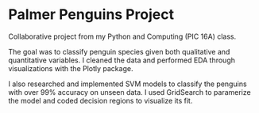 # Palmer Penguins Project
Collaborative project from my Python and Computing (PIC 16A) class. 

The goal was to classify penguin species given both qualitative and quantitative variables. I cleaned the data and performed EDA through visualizations with the Plotly package. 

I also researched and implemented SVM models to classify the penguins with over 99% accuracy on unseen data. I used GridSearch to paramerize the model and coded decision regions to visualize its fit. 

